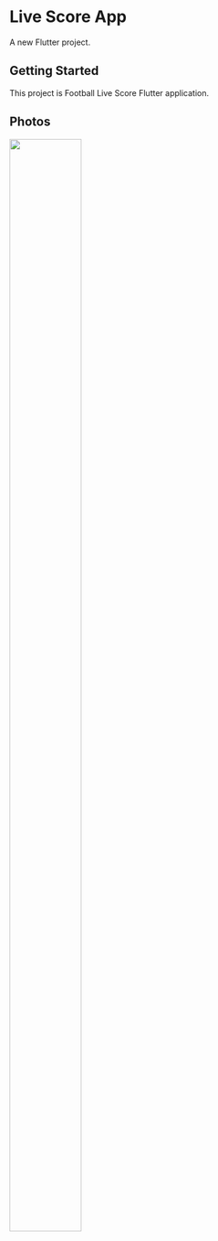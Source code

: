 # Live Score App

A new Flutter project.

## Getting Started

This project is Football Live Score Flutter application.

## Photos
<p align="left">
<img src="https://firebasestorage.googleapis.com/v0/b/activegym-1c716.appspot.com/o/score.png?alt=media&token=e27aea3e-d609-4be1-bd85-28ab65d4ece2"  height="70%" width="50%" >
</p>


 

